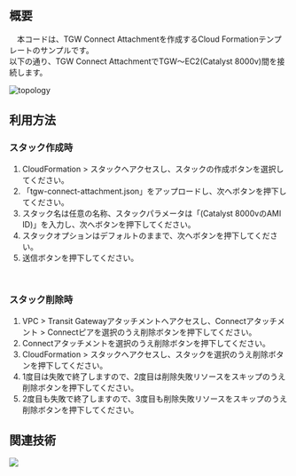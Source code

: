 ## 概要
　本コードは、TGW Connect Attachmentを作成するCloud Formationテンプレートのサンプルです。<br/>
以下の通り、TGW Connect AttachmentでTGW～EC2(Catalyst 8000v)間を接続します。<br/>

![topology](https://github.com/yamamototis1105/aws-cfn-tgw-connect-peer/assets/114621183/4444a592-19b1-488d-b742-bfddc6fbc6b5)

## 利用方法
### スタック作成時
1. CloudFormation > スタックへアクセスし、スタックの作成ボタンを選択してください。
1. 「tgw-connect-attachment.json」をアップロードし、次へボタンを押下してください。
1. スタック名は任意の名称、スタックパラメータは「(Catalyst 8000vのAMI ID)」を入力し、次へボタンを押下してください。
1. スタックオプションはデフォルトのままで、次へボタンを押下してください。
1. 送信ボタンを押下してください。
<br/>

### スタック削除時
1. VPC > Transit Gatewayアタッチメントへアクセスし、Connectアタッチメント > Connectピアを選択のうえ削除ボタンを押下してください。
1. Connectアタッチメントを選択のうえ削除ボタンを押下してください。
1. CloudFormation > スタックへアクセスし、スタックを選択のうえ削除ボタンを押下してください。<br/>
1. 1度目は失敗で終了しますので、2度目は削除失敗リソースをスキップのうえ削除ボタンを押下してください。
1. 2度目も失敗で終了しますので、3度目も削除失敗リソースをスキップのうえ削除ボタンを押下してください。

## 関連技術
<img src="https://img.shields.io/badge/AWS-Cloud_Formation-blue"></img>

